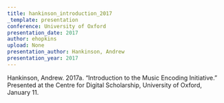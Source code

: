 ```yaml
---
title: hankinson_introduction_2017
_template: presentation
conference: University of Oxford
presentation_date: 2017
author: ehopkins
upload: None
presentation_author: Hankinson, Andrew
presentation_year: 2017
---
```

Hankinson, Andrew. 2017a. “Introduction to the Music Encoding Initiative.” Presented at the Centre for Digital Scholarship, University of Oxford, January 11.
